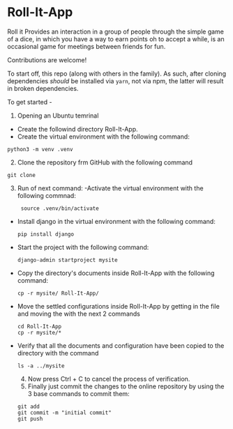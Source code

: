 # Roll-It-App

Roll it Provides an interaction in a group of people through the simple game of a dice, in which you have a way to earn points oh to accept a while, is an occasional game for meetings between friends for fun.

Contributions are welcome!

To start off, this repo (along with others in the family). As such, after cloning dependencies _should_ be installed via `yarn`, not via npm, the latter will result in broken dependencies.

To get started -

1. Opening an Ubuntu temrinal
  - Create the followind directory Roll-It-App.
  - Create the virtual environment with the following command:
  ```
  python3 -m venv .venv
  ```
2. Clone the repository frm GitHub with the following command
```
git clone
```
3. Run of next command:
  -Activate the virtual environment with the following commnad:
   ```
    source .venv/bin/activate
   ```
  - Install django in the virtual environment with the following command:
    ```
    pip install django
    ```
  - Start the project with the following command:
    ```
    django-admin startproject mysite
    ``` 
  - Copy the directory's documents inside Roll-It-App with the following command:
    ```
    cp -r mysite/ Roll-It-App/
    ```
  - Move the settled configurations inside Roll-It-App by getting in the file and moving the with the next 2 commands
    ```
    cd Roll-It-App
    cp -r mysite/* 
    ```
  - Verify that all the documents and configuration have been copied to the directory with the command
    ```
    ls -a ../mysite
    ```
    4.	Now press Ctrl + C to cancel the process of verification.
    5.	Finally just commit the changes to the online repository by using the 3 base commands to commit them:
    ```
    git add
    git commit -m "initial commit"
    git push
    ```
    
